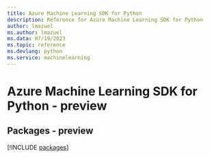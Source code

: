 ```yaml
---
title: Azure Machine Learning SDK for Python
description: Reference for Azure Machine Learning SDK for Python
author: lmazuel
ms.author: lmazuel
ms.data: 07/19/2023
ms.topic: reference
ms.devlang: python
ms.service: machinelearning
---
```

# Azure Machine Learning SDK for Python - preview
## Packages - preview
[!INCLUDE [packages](machine-learning-index.md)]